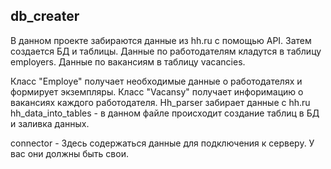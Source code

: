 ## db_creater
В данном проекте забираются данные из hh.ru с  помощью API.
Затем создается БД и таблицы.
Данные по работодателям кладутся в таблицу employers.
Данные по вакансиям в таблицу vacancies.

Класс "Employe" получает необходимые данные о работодателях и формирует экземпляры.
Класс "Vacansy" получает инфоримацию о вакансиях каждого работодателя.
Hh_parser забирает данные с hh.ru
hh_data_into_tables - в данном файле происходит создание таблиц в БД и заливка данных.

connector - Здесь содержаться данные для подключения к серверу.
У вас они должны быть свои.